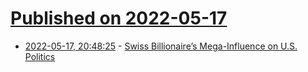 # [Published on 2022-05-17](index.md)

* [2022-05-17, 20:48:25](https://news.ycombinator.com/item?id=31416112) - [Swiss Billionaire’s Mega-Influence on U.S. Politics](https://www.realclearpolitics.com/articles/2022/05/17/swiss_billionaires_mega-influence_on_us_politics__147610.html)
